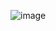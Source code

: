 ![image](https://github.com/sllanoscaro/jbt-repo/assets/137134833/dbacf899-762b-4753-823d-7f29d5cd420e)
